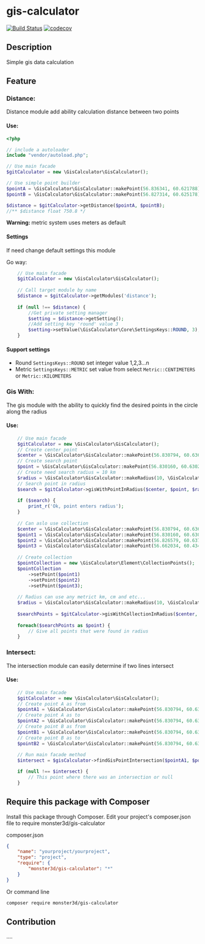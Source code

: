 # gis-calculator
[![Build Status](https://travis-ci.com/monster3d/gis-calculator.svg?branch=master)](https://travis-ci.com/monster3d/gis-calculator)
[![codecov](https://codecov.io/gh/monster3d/gis-calculator/branch/master/graph/badge.svg)](https://codecov.io/gh/monster3d/gis-calculator)
## Description
Simple gis data calculation

## Feature
### Distance:
Distance module add ability calculation distance between two points

#### Use: 
```php
<?php

// include a autoloader
include "vendor/autoload.php";

// Use main facade
$gitCalculator = new \GisCalculator\GisCalculator();

// Use simple point builder
$pointA = \GisCalculator\GisCalculator::makePoint(56.836341, 60.621788);
$pointB = \GisCalculator\GisCalculator::makePoint(56.827314, 60.625178);

$distance = $gitCalculator->getDistance($pointA, $pointB);
//** $distance float 750.8 */

```
<b>Warning: </b> metric system uses meters as default

#### Settings

If need change default settings this module 

Go way:
```php
    // Use main facade
    $gitCalculator = new \GisCalculator\GisCalculator();
    
    // Call target module by name
    $distance = $gitCalculator->getModules('distance');
    
    if (null !== $distance) {
        //Get private setting manager
        $setting = $distance->getSetting();
        //Add setting key 'round' value 3
        $setting->setValue(\GisCalculator\Core\SettingsKeys::ROUND, 3);
    }
```
#### Support settings
* Round `SettingsKeys::ROUND` set integer value 1,2,3...n   
* Metric `SettingsKeys::METRIC` set value from select `Metric::CENTIMETERS` or `Metric::KILOMETERS`

### Gis With:
The gis module with the ability to quickly find the desired points in the circle along the radius
#### Use:  

```php
    // Use main facade
    $gitCalculator = new \GisCalculator\GisCalculator();
    // Create center point
    $center = \GisCalculator\GisCalculator::makePoint(56.830794, 60.636087);
    // Create search point
    $point = \GisCalculator\GisCalculator::makePoint(56.830160, 60.630271);
    // Create need search radius = 10 km
    $radius = \GisCalculator\GisCalculator::makeRadius(10, \GisCalculator\Core\Metric::KILOMETERS);
    // Search point in radius
    $search = $gitCalculator->gisWithPointInRadius($center, $point, $radius);
    
    if ($search) {
        print_r('Ok, point enters radius');
    }
    
    // Can aslo use collection
    $center = \GisCalculator\GisCalculator::makePoint(56.830794, 60.636087);
    $point1 = \GisCalculator\GisCalculator::makePoint(56.830160, 60.630271);
    $point2 = \GisCalculator\GisCalculator::makePoint(56.826579, 60.637781);
    $point3 = \GisCalculator\GisCalculator::makePoint(56.662034, 60.434503);
    
    // Create collection
    $pointCollection = new \GisCalculator\Element\CollectionPoints();
    $pointCollection
        ->setPoint($point1)
        ->setPoint($point2)
        ->setPoint($point3);
    
    // Radius can use any metrict km, cm and etc...
    $radius = \GisCalculator\GisCalculator::makeRadius(10, \GisCalculator\Core\Metric::KILOMETERS);
    
    $searchPoints = $gitCalculator->gisWithCollectionInRadius($center, $radius, $pointCollection);
    
    foreach($searchPoints as $point) {
        // Give all points that were found in radius
    }

```
### Intersect:
The intersection module can easily determine if two lines intersect
#### Use:
```php
    // Use main facade
    $gitCalculator = new \GisCalculator\GisCalculator();
    // Create point A as from
    $pointA1 = \GisCalculator\GisCalculator::makePoint(56.830794, 60.636087);
    // Create point A as to
    $pointA2 = \GisCalculator\GisCalculator::makePoint(56.830794, 60.636087);
    // Create point B as from
    $pointB1 = \GisCalculator\GisCalculator::makePoint(56.830794, 60.636087);
    // Create point B as to
    $pointB2 = \GisCalculator\GisCalculator::makePoint(56.830794, 60.636087);
    
    // Run main facade method
    $intersect = $gisCalculator->findGisPointIntersection($pointA1, $pointA2, $pointB1, $pointB2);

    if (null !== $intersect) {
        // This point where there was an intersection or null
    }
```

## Require this package with Composer

Install this package through Composer. Edit your project's composer.json file to require monster3d/gis-calculator

composer.json

```json
{
    "name": "yourproject/yourproject",
    "type": "project",
    "require": {
        "monster3d/gis-calculator": "*"
    }
}
```

Or command line

```bash
composer require monster3d/gis-calculator
```

## Contribution
....

